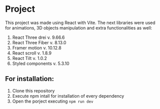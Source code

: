 # Project

This project was made using React with Vite. The next libraries were used for animations, 3D objects manipulation and extra functionalities as well:

1. React Three drei v. 9.66.6
2. React Three Fiber v. 8.13.0
3. Framer motion v. 10.12.8
4. React scroll v. 1.8.9
5. React Tilt v. 1.0.2
6. Styled components v. 5.3.10

## For installation:

1. Clone this repository
2. Execute npm intall for installation of every dependency
3. Open the porject executing `npm run dev`

